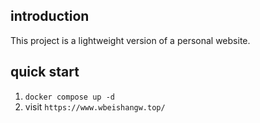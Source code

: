 ## introduction

This project is a lightweight version of a personal website.

## quick start

1. `docker compose up -d`
2. visit `https://www.wbeishangw.top/`
